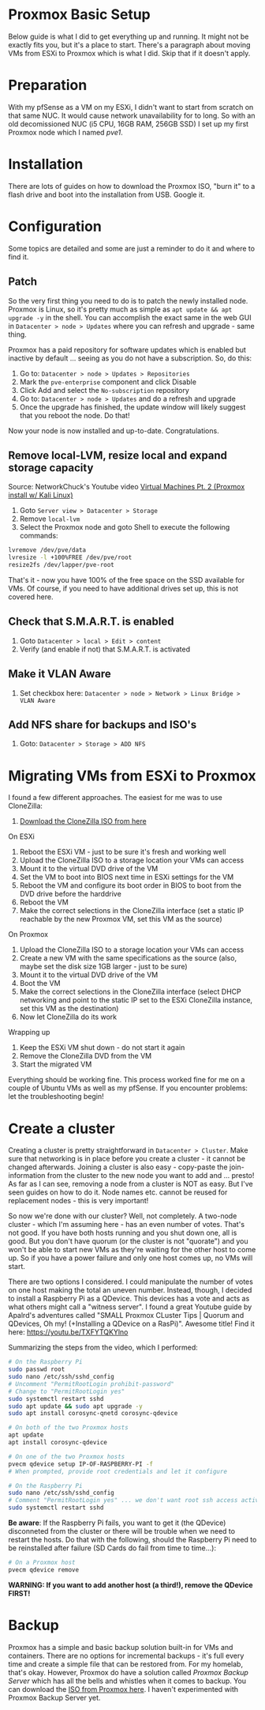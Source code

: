 # Proxmox Basic Setup
Below guide is what I did to get everything up and running. It might not be exactly fits you, but it's a place to start.
There's a paragraph about moving VMs from ESXi to Proxmox which is what I did. Skip that if it doesn't apply.

# Preparation
With my pfSense as a VM on my ESXi, I didn't want to start from scratch on that same NUC. It would cause network unavailability for to long. So with an old decomissioned NUC (i5 CPU, 16GB RAM, 256GB SSD) I set up my first Proxmox node which I named *pve1*.

# Installation
There are lots of guides on how to download the Proxmox ISO, "burn it" to a flash drive and boot into the installation from USB. Google it.

# Configuration
Some topics are detailed and some are just a reminder to do it and where to find it.

## Patch
So the very first thing you need to do is to patch the newly installed node. Proxmox is Linux, so it's pretty much as simple as ```apt update && apt upgrade -y``` in the shell. You can accomplish the exact same in the web GUI in ```Datacenter > node > Updates``` where you can refresh and upgrade - same thing.

Proxmox has a paid repository for software updates which is enabled but inactive by default ... seeing as you do not have a subscription.
So, do this:

1. Go to: ```Datacenter > node > Updates > Repositories```
1. Mark the ```pve-enterprise``` component and click Disable
1. Click Add and select the ```No-subscription``` repository
1. Go to: ```Datacenter > node > Updates``` and do a refresh and upgrade
1. Once the upgrade has finished, the update window will likely suggest that you reboot the node. Do that!

Now your node is now installed and up-to-date. Congratulations.

## Remove local-LVM, resize local and expand storage capacity
Source: NetworkChuck's Youtube video [Virtual Machines Pt. 2 (Proxmox install w/ Kali Linux)](https://www.youtube.com/watch?v=_u8qTN3cCnQ)

1. Goto ```Server view > Datacenter > Storage```
1. Remove ```local-lvm```
1. Select the Proxmox node and goto Shell to execute the following commands:  
```bash
lvremove /dev/pve/data  
lvresize -l +100%FREE /dev/pve/root  
resize2fs /dev/lapper/pve-root
```

That's it - now you have 100% of the free space on the SSD available for VMs. Of course, if you need to have additional drives set up, this is not covered here.

## Check that S.M.A.R.T. is enabled
1. Goto ```Datacenter > local > Edit > content```
1. Verify (and enable if not) that S.M.A.R.T. is activated

## Make it VLAN Aware
1. Set checkbox here: ```Datacenter > node > Network > Linux Bridge > VLAN Aware```

## Add NFS share for backups and ISO's
1. Goto: ```Datacenter > Storage > ADD NFS```

# Migrating VMs from ESXi to Proxmox
I found a few different approaches. The easiest for me was to use CloneZilla:

1. [Download the CloneZilla ISO from here](https://clonezilla.org/downloads.php)

On ESXi
1. Reboot the ESXi VM - just to be sure it's fresh and working well
1. Upload the CloneZilla ISO to a storage location your VMs can access
1. Mount it to the virtual DVD drive of the VM
1. Set the VM to boot into BIOS next time in ESXi settings for the VM
1. Reboot the VM and configure its boot order in BIOS to boot from the DVD drive before the harddrive
1. Reboot the VM
1. Make the correct selections in the CloneZilla interface (set a static IP reachable by the new Proxmox VM, set this VM as the source)

On Proxmox
1. Upload the CloneZilla ISO to a storage location your VMs can access
1. Create a new VM with the same specifications as the source (also, maybe set the disk size 1GB larger - just to be sure)
1. Mount it to the virtual DVD drive of the VM
1. Boot the VM
1. Make the correct selections in the CloneZilla interface (select DHCP networking and point to the static IP set to the ESXi CloneZilla instance, set this VM as the destination)
1. Now let CloneZilla do its work

Wrapping up
1. Keep the ESXi VM shut down - do not start it again
1. Remove the CloneZilla DVD from the VM
1. Start the migrated VM

Everything should be working fine. This process worked fine for me on a couple of Ubuntu VMs as well as my pfSense. If you encounter problems: let the troubleshooting begin!

# Create a cluster
Creating a cluster is pretty straightforward in ```Datacenter > Cluster```. Make sure that networking is in place before you create a cluster - it cannot be changed afterwards. Joining a cluster is also easy - copy-paste the join-information from the cluster to the new node you want to add and ... presto!
As far as I can see, removing a node from a cluster is NOT as easy. But I've seen guides on how to do it.
Node names etc. cannot be reused for replacement nodes - this is very important!

So now we're done with our cluster? Well, not completely. A two-node cluster - which I'm assuming here - has an even number of votes. That's not good. If you have both hosts running and you shut down one, all is good. But you don't have quorum (or the cluster is not "quorate") and you won't be able to start new VMs as they're waiting for the other host to come up. So if you have a power failure and only one host comes up, no VMs will start.

There are two options I considered. I could manipulate the number of votes on one host making the total an uneven number. Instead, though, I decided to install a Raspberry Pi as a QDevice. This devices has a vote and acts as what others might call a "witness server". I found a great Youtube guide by Apalrd's adventures called "SMALL Proxmox CLuster Tips | Quorum and QDevices, Oh my! (+Installing a QDevice on a RasPi)". Awesome title! Find it here:
https://youtu.be/TXFYTQKYlno

Summarizing the steps from the video, which I performed:

```bash
# On the Raspberry Pi
sudo passwd root
sudo nano /etc/ssh/sshd_config
# Uncomment "PermitRootLogin prohibit-password"
# Change to "PermitRootLogin yes"
sudo systemctl restart sshd
sudo apt update && sudo apt upgrade -y
sudo apt install corosync-qnetd corosync-qdevice

# On both of the two Proxmox hosts
apt update
apt install corosync-qdevice

# On one of the two Proxmox hosts
pvecm qdevice setup IP-OF-RASPBERRY-PI -f
# When prompted, provide root credentials and let it configure

# On the Raspberry Pi
sudo nano /etc/ssh/sshd_config
# Comment "PermitRootLogin yes" ... we don't want root ssh access activated
sudo systemctl restart sshd
```

**Be aware**: If the Raspberry Pi fails, you want to get it (the QDevice) disconneted from the cluster or there will be trouble when we need to restart the hosts. Do that with the following, should the Raspberry Pi need to be reinstalled after failure (SD Cards do fail from time to time...):

```bash
# On a Proxmox host
pvecm qdevice remove
```
**WARNING: If you want to add another host (a third!), remove the QDevice FIRST!**

# Backup
Proxmox has a simple and basic backup solution built-in for VMs and containers. There are no options for incremental backups - it's full every time and create a simple file that can be restored from.
For my homelab, that's okay. However, Proxmox do have a solution called *Proxmox Backup Server* which has all the bells and whistles when it comes to backup. You can download the [ISO from Proxmox here](https://www.proxmox.com/en/proxmox-backup-server). I haven't experimented with Proxmox Backup Server yet.
